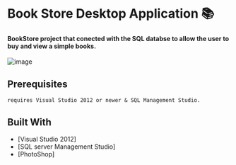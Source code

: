 # **Book Store Desktop Application :books:**
 #### **BookStore project that conected with the SQL databse to allow the user to buy and view a simple books.**

![image](https://media.giphy.com/media/lL1XNLeWn6qaI/giphy.gif)

## Prerequisites
```
requires Visual Studio 2012 or newer & SQL Management Studio.
```

## Built With
* [Visual Studio 2012]
* [SQL server Management Studio]
* [PhotoShop]  
